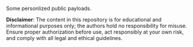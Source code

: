 Some personlized public payloads.

**Disclaimer**: The content in this repository is for educational and informational purposes only; the authors hold no responsibility for misuse. Ensure proper authorization before use, act responsibly at your own risk, and comply with all legal and ethical guidelines.

